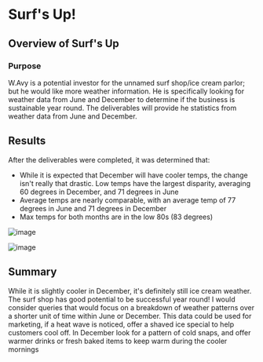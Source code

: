 # Surf's Up!

## Overview of Surf's Up

### Purpose

W.Avy is a potential investor for the unnamed surf shop/ice cream parlor; but he would like more weather information. He is specifically looking for weather data from June and December to determine if the business is sustainable year round. The deliverables will provide he statistics from weather data from June and December.


 ## Results

After the deliverables were completed, it was determined that:

* While it is expected that December will have cooler temps, the change isn't really that drastic. Low temps have the largest disparity, averaging 60 degrees in December, and 71 degrees in June
* Average temps are nearly comparable, with an average temp of 77 degrees in June and 71 degrees in December
* Max temps for both months are in the low 80s (83 degrees) 

![image](https://user-images.githubusercontent.com/82191831/130391153-60a32bbc-5b37-40f0-9601-cb4cdbe7a3ea.png)

![image](https://user-images.githubusercontent.com/82191831/130391188-32039b63-becf-4bb4-9e46-fffb37b4ace1.png)



## Summary

While it is slightly cooler in December, it's definitely still ice cream weather. The surf shop has good potential to be successful year round!
I would consider queries that would focus on a breakdown of weather patterns over a shorter unit of time within June or December. This data could be used for marketing, if a heat wave is noticed, offer a shaved ice special to help customers cool off. In December look for a pattern of cold snaps, and offer warmer drinks or fresh baked items to keep warm during the cooler mornings 
